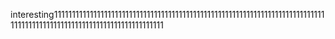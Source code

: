 interesting11111111111111111111111111111111111111111111111111111111111111111111111111111111111111111111111111111111111111111111111
